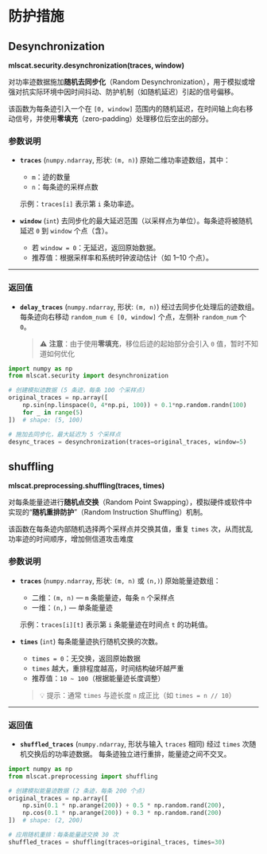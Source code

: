 # 防护措施

## Desynchronization

**mlscat.security.desynchronization(traces, window)**

对功率迹数据施加**随机去同步化**（Random Desynchronization），用于模拟或增强对抗实际环境中因时间抖动、防护机制（如随机延迟）引起的信号偏移。

该函数为每条迹引入一个在 `[0, window]` 范围内的随机延迟，在时间轴上向右移动信号，并使用**零填充**（zero-padding）处理移位后空出的部分。

### 参数说明

-   **`traces`** (`numpy.ndarray`, 形状: `(m, n)`)
     原始二维功率迹数组，其中：

    -   `m`：迹的数量
    -   `n`：每条迹的采样点数

    示例：`traces[i]` 表示第 `i` 条功率迹。

-   **`window`** (`int`)
     去同步化的最大延迟范围（以采样点为单位）。每条迹将被随机延迟 `0` 到 `window` 个点（含）。

    -   若 `window = 0`：无延迟，返回原始数据。
    -   推荐值：根据采样率和系统时钟波动估计（如 1–10 个点）。

------

### 返回值

-   **`delay_traces`** (`numpy.ndarray`, 形状: `(m, n)`)
     经过去同步化处理后的迹数组。每条迹向右移动 `random_num ∈ [0, window]` 个点，左侧补 `random_num` 个 `0`。

    >   ⚠️ **注意**：由于使用**零填充**，移位后迹的起始部分会引入 `0` 值，暂时不知道如何优化

    

~~~python
import numpy as np
from mlscat.security import desynchronization

# 创建模拟迹数据 (5 条迹，每条 100 个采样点)
original_traces = np.array([
    np.sin(np.linspace(0, 4*np.pi, 100)) + 0.1*np.random.randn(100) 
    for _ in range(5)
])  # shape: (5, 100)

# 施加去同步化，最大延迟为 5 个采样点
desync_traces = desynchronization(traces=original_traces, window=5)
~~~

## shuffling

**mlscat.preprocessing.shuffling(traces, times)**

对每条能量迹进行**随机点交换**（Random Point Swapping），模拟硬件或软件中实现的“**随机重排防护**”（Random Instruction Shuffling）机制。

该函数在每条迹内部随机选择两个采样点并交换其值，重复 `times` 次，从而扰乱功率迹的时间顺序，增加侧信道攻击难度

### 参数说明

-   **`traces`** (`numpy.ndarray`, 形状: `(m, n)` 或 `(n,)`)
     原始能量迹数组：

    -   二维：`(m, n)` — `m` 条能量迹，每条 `n` 个采样点
    -   一维：`(n,)` — 单条能量迹

    示例：`traces[i][t]` 表示第 `i` 条能量迹在时间点 `t` 的功耗值。

-   **`times`** (`int`)
     每条能量迹执行随机交换的次数。

    -   `times = 0`：无交换，返回原始数据
    -   `times` 越大，重排程度越高，时间结构破坏越严重
    -   推荐值：`10 ~ 100`（根据能量迹长度调整）

    >   💡 提示：通常 `times` 与迹长度 `n` 成正比（如 `times = n // 10`）

------

### 返回值

-   **`shuffled_traces`** (`numpy.ndarray`, 形状与输入 `traces` 相同)
    经过 `times` 次随机交换后的功率迹数据。
    每条迹独立进行重排，能量迹之间不交叉。

~~~python
import numpy as np
from mlscat.preprocessing import shuffling

# 创建模拟能量迹数据 (2 条迹，每条 200 个点)
original_traces = np.array([
    np.sin(0.1 * np.arange(200)) + 0.5 * np.random.rand(200),
    np.cos(0.1 * np.arange(200)) + 0.3 * np.random.rand(200)
])  # shape: (2, 200)

# 应用随机重排：每条能量迹交换 30 次
shuffled_traces = shuffling(traces=original_traces, times=30)
~~~

